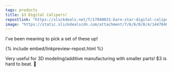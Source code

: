 ```yaml
---
tags: products
title: $3 Digital Calipers!
repostlink: "https://slickdeals.net/f/17040031-barn-star-digital-caliper-2-79"
image: "https://static.slickdealscdn.com/attachment/7/6/6/0/0/4/14478403.attach"
---
```


I've been meaning to pick a set of these up!

{% include embed/linkpreview-repost.html %}

Very useful for 3D modeling/additive manufacturing with smaller parts! $3 is hard to beat. 🦾